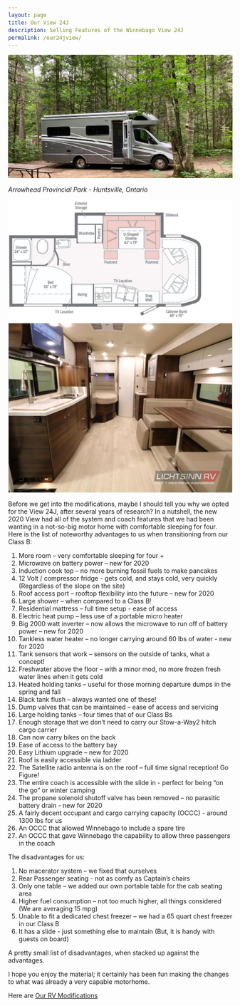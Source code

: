 ```yaml
---
layout: page
title: Our View 24J
description: Selling Features of the Winnebago View 24J
permalink: /our24jview/
---
```


<img src="/assets/OurViewweb.jpg"/>

<i>Arrowhead Provincial Park - Huntsville, Ontario</i>

<img src="/assets/webfloorplan.jpg"/>

<img src="/assets/webinterior.jpg"/>

Before we get into the modifications, maybe I should tell you why we opted for the View 24J, after several years of research?  In a nutshell, the new 2020 View had all of the system and coach features that we had been wanting in a not-so-big motor home with comfortable sleeping for four.  Here is the list of noteworthy advantages to us when transitioning from our Class B:

1.	More room – very comfortable sleeping for four +
2.	Microwave on battery power – new for 2020
3.	Induction cook top – no more burning fossil fuels to make pancakes
4.	12 Volt / compressor fridge - gets cold, and stays cold, very quickly  (Regardless of the slope on the site)
5.	Roof access port – rooftop flexibility into the future – new for 2020
6.	Large shower – when compared to a Class B!
7.	Residential mattress – full time setup - ease of access
8.	Electric heat pump – less use of a portable micro heater
9.	Big 2000 watt inverter – now allows the microwave to run off of battery power – new for 2020
10.	Tankless water heater – no longer carrying around 60 lbs of water - new for 2020
11.	Tank sensors that work – sensors on the outside of tanks, what a concept!
12.	Freshwater above the floor – with a minor mod, no more frozen fresh water lines when it gets cold
13.	Heated holding tanks – useful for those morning departure dumps in the spring and fall
14.	Black tank flush – always wanted one of these!
15.	Dump valves that can be maintained – ease of access and servicing
16.	Large holding tanks – four times that of our Class Bs
17.	Enough storage that we don’t need to carry our Stow-a-Way2 hitch cargo carrier
18.	Can now carry bikes on the back
19.	Ease of access to the battery bay
20.	Easy Lithium upgrade – new for 2020
21.	Roof is easily accessible via ladder
22.	The Satellite radio antenna is on the roof – full time signal reception!  Go Figure!
23.	The entire coach is accessible with the slide in - perfect for being “on the go” or winter camping
24.	The propane solenoid shutoff valve has been removed – no parasitic battery drain -  new for 2020
25.	A fairly decent occupant and cargo carrying capacity (OCCC) - around 1300 lbs for us
26.	An OCCC that allowed Winnebago to include a spare tire
27.	An OCCC that gave Winnebago the capability to allow three passengers in the coach

The disadvantages for us:

1.	No macerator system – we fixed that ourselves
2.	Rear Passenger seating - not as comfy as Captain’s chairs
3.	Only one table – we added our own portable table for the cab seating area
4.	Higher fuel consumption – not too much higher, all things considered (We are averaging 15 mpg)
5.	Unable to fit a dedicated chest freezer – we had a 65 quart chest freezer in our Class B
6.	It has a slide - just something else to maintain  (But, it is handy with guests on board)

A pretty small list of disadvantages, when stacked up against the advantages.  

I hope you enjoy the material; it certainly has been fun making the changes to what was already a very capable motorhome.

Here are [Our RV Modifications](/ourmods/)

